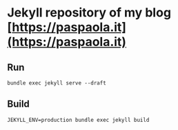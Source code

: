 Jekyll repository of my blog [https://paspaola.it](https://paspaola.it)
=======================================================================

Run
---

	bundle exec jekyll serve --draft

Build
-----

	JEKYLL_ENV=production bundle exec jekyll build
